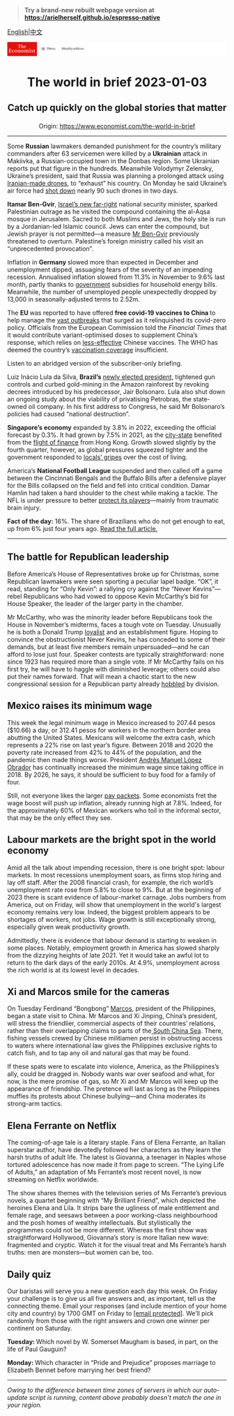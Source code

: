 > **Try a brand-new rebuilt webpage version at https://arielherself.github.io/espresso-native**

[English](https://github.com/arielherself/espresso/blob/main/README.md)|[中文](https://github-com.translate.goog/arielherself/espresso/blob/main/README.md?_x_tr_sl=en&_x_tr_tl=zh-CN&_x_tr_hl=zh-CN&_x_tr_pto=wapp)



![The Economist](menubar.png)

# <p align="center">The world in brief 2023-01-03</p>

## <p align="center">Catch up quickly on the global stories that matter</p>

<p align="center">Origin: <a href="https://www.economist.com/the-world-in-brief">https://www.economist.com/the-world-in-brief</a><hr>

Some <strong>Russian</strong> lawmakers demanded punishment for the country’s military commanders after 63 servicemen were killed by a <strong>Ukrainian</strong> attack in Makiivka, a Russian-occupied town in the Donbas region. Some Ukrainian reports put that figure in the hundreds. Meanwhile Volodymyr Zelensky, Ukraine’s president, said that Russia was planning a prolonged attack using [Iranian-made drones](https://www.economist.com/europe/2022/10/19/iranian-drones-pose-a-fiendish-military-problem-for-ukraine), to “exhaust” his country. On Monday he said Ukraine’s air force had [shot down](https://www.economist.com/europe/2022/11/06/western-air-defence-systems-help-ukraine-shoot-down-more-missiles) nearly 90 such drones in two days.

<strong>Itamar Ben-Gvir</strong>, [Israel’s new far-right](https://www.economist.com/middle-east-and-africa/2022/12/29/israels-new-government-is-the-most-right-wing-ever) national security minister, sparked Palestinian outrage as he visited the compound containing the al-Aqsa mosque in Jerusalem. Sacred to both Muslims and Jews, the holy site is run by a Jordanian-led Islamic council. Jews can enter the compound, but Jewish prayer is not permitted—a measure [Mr Ben-Gvir](https://www.economist.com/the-economist-explains/2022/11/03/who-is-itamar-ben-gvir-israels-kingmaker) previously threatened to overturn. Palestine’s foreign ministry called his visit an “unprecedented provocation”.

Inflation in <strong>Germany </strong>slowed more than expected in December and unemployment dipped, assuaging fears of the severity of an impending recession. Annualised inflation slowed from 11.3% in November to 9.6% last month, partly thanks to [government](https://www.economist.com/europe/2022/12/07/germanys-ruling-coalition-marks-its-first-anniversary) subsidies for household energy bills. Meanwhile, the number of unemployed people unexpectedly dropped by 13,000 in seasonally-adjusted terms to 2.52m.

The <strong>EU </strong>was reported to have offered <strong>free covid-19 vaccines to China </strong>to help manage the [vast outbreaks](https://www.economist.com/china/2022/12/28/covid-19-is-tearing-through-china) that surged as it relinquished its covid-zero policy. Officials from the European Commission told the <em>Financial Times</em> that it would contribute variant-optimised doses to supplement China’s response, which relies on [less-effective](https://www.economist.com/graphic-detail/2022/04/19/how-chinas-sinovac-compares-with-biontechs-mrna-vaccine) Chinese vaccines. The WHO has deemed the country’s [vaccination coverage](https://www.economist.com/china/2022/12/08/getting-chinas-old-people-vaccinated-has-been-slow-work) insufficient.

Listen to an abridged version of the subscriber-only briefing.

Luiz Inácio Lula da Silva, <strong>Brazil’s</strong> [newly elected president](https://www.economist.com/the-americas/2022/12/31/brazils-new-president-faces-a-fiscal-crunch-and-a-fickle-congress), tightened gun controls and curbed gold-mining in the Amazon rainforest by revoking decrees introduced by his predecessor, Jair Bolsonaro. Lula also shut down an ongoing study about the viability of privatising Petrobras, the state-owned oil company. In his first address to Congress, he said Mr Bolsonaro’s policies had caused “national destruction”.

<strong>Singapore’s economy</strong> expanded by 3.8% in 2022, exceeding the official forecast by 0.3%. It had grown by 7.5% in 2021, as the [city-state](https://www.economist.com/the-economist-reads/2022/07/11/what-to-read-to-understand-singapore) benefited from the [flight of finance](https://www.economist.com/financialcentres-pod) from Hong Kong. Growth slowed slightly by the fourth quarter, however, as global pressures squeezed tighter and the government responded to [locals’ gripes](https://www.economist.com/asia/2022/06/30/resentment-of-rich-foreigners-complicates-singapores-politics) over the cost of living.

America’s <strong>National Football League </strong>suspended and then called off a game between the Cincinnati Bengals and the Buffalo Bills after a defensive player for the Bills collapsed on the field and fell into critical condition. Damar Hamlin had taken a hard shoulder to the chest while making a tackle. The NFL is under pressure to better [protect its players](https://www.economist.com/international/2019/01/26/few-sports-are-doing-enough-to-protect-athletes-from-brain-damage)—mainly from traumatic brain injury.

<strong>Fact of the day:</strong> 16%. The share of Brazilians who do not get enough to eat, up from 6% just four years ago. [Read the full article.](https://www.economist.com/the-americas/2022/12/31/brazils-new-president-faces-a-fiscal-crunch-and-a-fickle-congress)

----------

## The battle for Republican leadership

Before America’s House of Representatives broke up for Christmas, some Republican lawmakers were seen sporting a peculiar lapel badge. “OK”, it read, standing for “Only Kevin”: a rallying cry against the “Never Kevins”—rebel Republicans who had vowed to oppose Kevin McCarthy’s bid for House Speaker, the leader of the larger party in the chamber. 

Mr McCarthy, who was the minority leader before Republicans took the House in November’s midterms, faces a tough vote on Tuesday. Unusually he is both a Donald Trump [loyalist](https://www.economist.com/united-states/2022/12/18/donald-trumps-popularity-with-republican-voters-is-sinking) and an establishment figure. Hoping to convince the obstructionist Never Kevins, he has conceded to some of their demands, but at least five members remain unpersuaded—and he can afford to lose just four. Speaker contests are typically straightforward: none since 1923 has required more than a single vote. If Mr McCarthy fails on his first try, he will have to haggle with diminished leverage; others could also put their names forward. That will mean a chaotic start to the new congressional session for a Republican party already [hobbled](https://www.economist.com/united-states/2022/11/13/the-democrats-keep-control-of-the-senate) by division. 

## Mexico raises its minimum wage

This week the legal minimum wage in Mexico increased to 207.44 pesos ($10.66) a day, or 312.41 pesos for workers in the northern border area abutting the United States. Mexicans will welcome the extra cash, which represents a 22% rise on last year’s figure. Between 2018 and 2020 the poverty rate increased from 42% to 44% of the population, and the pandemic then made things worse. President [Andrés Manuel López Obrador](https://www.economist.com/the-americas/2022/11/24/mexicos-president-wants-to-develop-the-poorer-south) has continually increased the minimum wage since taking office in 2018. By 2026, he says, it should be sufficient to buy food for a family of four. 

Still, not everyone likes the larger [pay packets](https://www.economist.com/the-americas/2022/03/19/why-mexicos-economy-underperforms). Some economists fret the wage boost will push up inflation, already running high at 7.8%. Indeed, for the approximately 60% of Mexican workers who toil in the informal sector, that may be the only effect they see.

## Labour markets are the bright spot in the world economy

Amid all the talk about impending recession, there is one bright spot: labour markets. In most recessions unemployment soars, as firms stop hiring and lay off staff. After the 2008 financial crash, for example, the rich world’s unemployment rate rose from 5.8% to close to 9%. But at the beginning of 2023 there is scant evidence of labour-market carnage. Jobs numbers from America, out on Friday, will show that unemployment in the world&#x27;s largest economy remains very low. Indeed, the biggest problem appears to be shortages of workers, not jobs. Wage growth is still exceptionally strong, especially given weak productivity growth. 

Admittedly, there is evidence that labour demand is starting to weaken in some places. Notably, employment growth in America has slowed sharply from the dizzying heights of late 2021. Yet it would take an awful lot to return to the dark days of the early 2010s. At 4.9%, unemployment across the rich world is at its lowest level in decades. 

## Xi and Marcos smile for the cameras

On Tuesday Ferdinand “Bongbong” [Marcos](https://www.economist.com/asia/2022/08/04/is-bongbong-marcoss-early-pragmatism-a-paradox-or-an-illusion), president of the Philippines, began a state visit to China. Mr Marcos and Xi Jinping, China’s president, will stress the friendlier, commercial aspects of their countries’ relations, rather than their overlapping claims to parts of the[ South China Sea](https://www.economist.com/asia/2022/01/15/china-does-not-have-it-all-its-way-in-the-south-china-sea). There, fishing vessels crewed by Chinese militiamen persist in obstructing access to waters where international law gives the Philippines exclusive rights to catch fish, and to tap any oil and natural gas that may be found. 

If these spats were to escalate into violence, America, as the Philippines’s ally, could be dragged in. Nobody wants war over seafood and what, for now, is the mere promise of gas, so Mr Xi and Mr Marcos will keep up the appearance of friendship. The pretence will last as long as the Philippines muffles its protests about Chinese bullying—and China moderates its strong-arm tactics. 

## Elena Ferrante on Netflix

The coming-of-age tale is a literary staple. Fans of Elena Ferrante, an Italian superstar author, have devotedly followed her characters as they learn the harsh truths of adult life. The latest is Giovanna, a teenager in Naples whose tortured adolescence has now made it from page to screen. “The Lying Life of Adults,” an adaptation of Ms Ferrante’s most recent novel, is now streaming on Netflix worldwide.

The show shares themes with the television series of Ms Ferrante’s previous novels, a quartet beginning with “My Brilliant Friend”, which depicted the heroines Elena and Lila. It strips bare the ugliness of male entitlement and female rage, and seesaws between a poor working-class neighbourhood and the posh homes of wealthy intellectuals. But stylistically the programmes could not be more different. Whereas the first show was straightforward Hollywood, Giovanna’s story is more Italian new wave: fragmented and cryptic. Watch it for the visual treat and Ms Ferrante’s harsh truths: men are monsters—but women can be, too.

## Daily quiz

Our baristas will serve you a new question each day this week. On Friday your challenge is to give us all five answers and, as important, tell us the connecting theme. Email your responses (and include mention of your home city and country) by 1700 GMT on Friday to [<span class="__cf_email__" data-cfemail="702105190a350300021503031f3015131f1e1f1d1903045e131f1d">[email&#160;protected]</span>](https://mail.google.com/mail/?view=cm&amp;fs=1&amp;tf=1&amp;to=QuizEspresso@economist.com). We’ll pick randomly from those with the right answers and crown one winner per continent on Saturday.

<strong>Tuesday: </strong>Which novel by W. Somerset Maugham is based, in part, on the life of Paul Gauguin?

<strong>Monday: </strong>Which character in “Pride and Prejudice” proposes marriage to Elizabeth Bennet before marrying her best friend?

----------

*Owing to the difference between time zones of servers in which our auto-update script is running, content above probably doesn't match the one in your region.*
